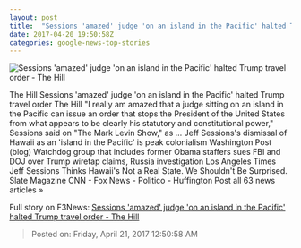 ```yaml
---
layout: post
title:  "Sessions 'amazed' judge 'on an island in the Pacific' halted Trump travel order - The Hill"
date: 2017-04-20 19:50:58Z
categories: google-news-top-stories
---
```


![Sessions 'amazed' judge 'on an island in the Pacific' halted Trump travel order - The Hill](http://thehill.com/sites/default/files/article_images/sessionsjeff_2016vsj.jpg)

The Hill Sessions 'amazed' judge 'on an island in the Pacific' halted Trump travel order The Hill "I really am amazed that a judge sitting on an island in the Pacific can issue an order that stops the President of the United States from what appears to be clearly his statutory and constitutional power," Sessions said on "The Mark Levin Show," as ... Jeff Sessions's dismissal of Hawaii as an 'island in the Pacific' is peak colonialism Washington Post (blog) Watchdog group that includes former Obama staffers sues FBI and DOJ over Trump wiretap claims, Russia investigation Los Angeles Times Jeff Sessions Thinks Hawaii's Not a Real State. We Shouldn't Be Surprised. Slate Magazine CNN - Fox News - Politico - Huffington Post all 63 news articles »


Full story on F3News: [Sessions 'amazed' judge 'on an island in the Pacific' halted Trump travel order - The Hill](http://www.f3nws.com/n/RdfMY)

> Posted on: Friday, April 21, 2017 12:50:58 AM
